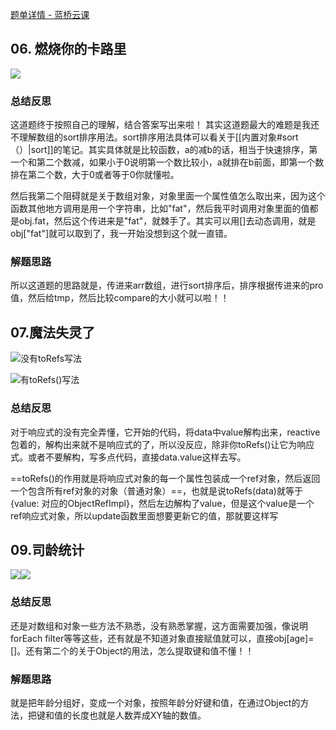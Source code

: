 [题单详情 - 蓝桥云课](https://www.lanqiao.cn/problem-list/24/)

## 06. 燃烧你的卡路里

![](https://cdn.nlark.com/yuque/0/2024/png/33778458/1711989861667-f9136168-e53a-488e-8034-066d33e31466.png)

### 总结反思

这道题终于按照自己的理解，结合答案写出来啦！ 其实这道题最大的难题是我还不理解数组的sort排序用法。sort排序用法具体可以看关于[[内置对象#sort（）|sort]]的笔记。其实具体就是比较函数，a的减b的话，相当于快速排序，第一个和第二个数减，如果小于0说明第一个数比较小，a就排在b前面，即第一个数排在第二个数，大于0或者等于0你就懂啦。

然后我第二个阻碍就是关于数组对象，对象里面一个属性值怎么取出来，因为这个函数其他地方调用是用一个字符串，比如"fat"，然后我平时调用对象里面的值都是obj.fat，然后这个传进来是"fat"，就棘手了。其实可以用\[]去动态调用，就是obj\["fat"]就可以取到了，我一开始没想到这个就一直错。

### 解题思路

所以这道题的思路就是，传进来arr数组，进行sort排序后，排序根据传进来的pro值，然后给tmp，然后比较compare的大小就可以啦！！
## 07.魔法失灵了

![](https://cdn.nlark.com/yuque/0/2024/png/33778458/1712075639039-e659b4dc-2ad4-4c46-a2ef-a08d4fb2da88.png)没有toRefs写法

![](https://cdn.nlark.com/yuque/0/2024/png/33778458/1712076496058-be15cb27-9e47-42ee-829e-377ee372d8a2.png)有toRefs()写法

### 总结反思

对于响应式的没有完全弄懂，它开始的代码，将data中value解构出来，reactive包着的，解构出来就不是响应式的了，所以没反应，除非你toRefs()让它为响应式。或者不要解构，写多点代码，直接data.value这样去写。

==toRefs()的作用就是将响应式对象的每一个属性包装成一个ref对象，然后返回一个包含所有ref对象的对象（普通对象）==，也就是说toRefs(data)就等于{value: 对应的ObjectRefImpl}，然后左边解构了value，但是这个value是一个ref响应式对象，所以update函数里面想要更新它的值，那就要这样写
## 09.司龄统计

![](https://cdn.nlark.com/yuque/0/2024/png/33778458/1712035231129-ba16025e-97e2-4fbd-9ff6-824513cd0792.png)![](https://cdn.nlark.com/yuque/0/2024/png/33778458/1712035254352-6fead8c9-95dc-4af5-887c-5e9965a43274.png)

### 总结反思

还是对数组和对象一些方法不熟悉，没有熟悉掌握，这方面需要加强，像说明forEach filter等等这些，还有就是不知道对象直接赋值就可以，直接obj[age]=[]。还有第二个的关于Object的用法，怎么提取键和值不懂！！

### 解题思路

就是把年龄分组好，变成一个对象，按照年龄分好键和值，在通过Object的方法，把键和值的长度也就是人数弄成XY轴的数值。